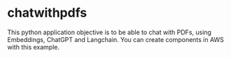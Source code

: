 # chatwithpdfs
This python application objective is to be able to chat with PDFs, using Embeddings, ChatGPT and Langchain. You can create components in AWS with this example.
